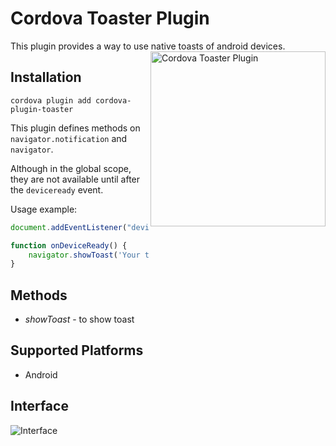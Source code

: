 # Cordova Toaster Plugin
This plugin provides a way to use native toasts of android devices.
<img align="right" src="https://www.dropbox.com/s/tfk8hrkbw086f5x/toaster_plugin_logo.jpg?dl=1" alt="Cordova Toaster Plugin" height="280px">


## Installation

    cordova plugin add cordova-plugin-toaster

This plugin defines methods on `navigator.notification` and `navigator`.

Although in the global scope, they are not available until after the `deviceready` event.

Usage example:
```javascript
document.addEventListener("deviceready", onDeviceReady, false);

function onDeviceReady() {
    navigator.showToast('Your toast\'s text here');
}
```

## Methods

- *showToast* - to show toast


## Supported Platforms

- Android

## Interface

![Interface](https://www.dropbox.com/s/sqg5f7s4dnnj5im/toaster_plugin_preview.jpg?dl=1)
